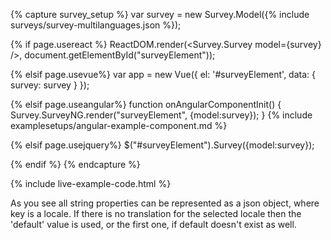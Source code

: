 {% capture survey_setup %}
var survey = new Survey.Model({% include surveys/survey-multilanguages.json %});

{% if page.usereact %}
ReactDOM.render(<Survey.Survey model={survey} />, document.getElementById("surveyElement"));

{% elsif page.usevue%}
var app = new Vue({
    el: '#surveyElement',
    data: {
        survey: survey
    }
});

{% elsif page.useangular%}
function onAngularComponentInit() {
    Survey.SurveyNG.render("surveyElement", {model:survey});
}
{% include examplesetups/angular-example-component.md %}

{% elsif page.usejquery%}
$("#surveyElement").Survey({model:survey});

{% endif %}
{% endcapture %}

{% include live-example-code.html %}

<div class="jumbotron">
<p>As you see all string properties can be represented as a json object, where key is a locale. If there is no translation for the selected locale then the 'default' value is used, or the first one, if default doesn't exist as well.</p>
</div>